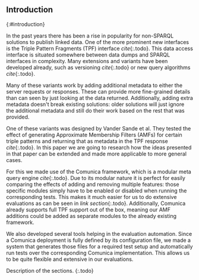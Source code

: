 ## Introduction
{:#introduction}

In the past years there has been a rise in popularity for non-SPARQL solutions to publish linked data.
One of the more prominent new interfaces is the Triple Pattern Fragments (TPF) interface _cite_{:.todo}.
This data access interface is situated somewhere between data dumps and SPARQL interfaces in complexity.
Many extensions and variants have been developed already, such as versioning _cite_{:.todo}
or new query algorithms _cite_{:.todo}.

Many of these variants work by adding additional metadata to either the server requests or responses.
These can provide more fine-grained details than can seen by just looking at the data returned.
Additionally, adding extra metadata doesn't break existing solutions:
older solutions will just ignore the additional metadata
and still do their work based on the rest that was provided.

One of these variants was designed by Vander Sande et al.
They tested the effect of generating Approximate Membership Filters (AMFs) 
for certain triple patterns and returning that as metadata in the TPF response _cite_{:.todo}.
In this paper we are going to research how the ideas presented in that paper
can be extended and made more applicable to more general cases.

For this we made use of the Comunica framework,
which is a modular meta query engine _cite_{:.todo}.
Due to its modular nature it is perfect for easily comparing the effects of adding and removing multiple features:
those specific modules simply have to be enabled or disabled when running the corresponding tests.
This makes it much easier for us to do extensive evaluations as can be seen in _link section_{:.todo}.
Additionally, Comunica already supports full TPF support out of the box,
meaning our AMF additions could be added as separate modules to the already existing framework.

We also developed several tools helping in the evaluation automation.
Since a Comunica deployment is fully defined by its configuration file,
we made a system that generates those files for a required test setup
and automatically run tests over the corresponding Comunica implementation.
This allows us to be quite flexible and extensive in our evaluations.

Description of the sections.
{:.todo}